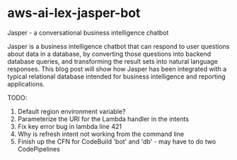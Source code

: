 # aws-ai-lex-jasper-bot
Jasper - a conversational business intelligence chatbot

Jasper is a business intelligence chatbot that can respond to user questions about data in a database, by converting those questions into backend database queries, and transforming the result sets into natural language responses.  This blog post will show how Jasper has been integrated with a typical relational database intended for business intelligence and reporting applications.

TODO: 
1. Default region environment variable?
2. Parameterize the URI for the Lambda handler in the intents
3. Fix key error bug in lambda line 421
4. Why is refresh intent not working from the command line
5. Finish up the CFN for CodeBuild 'bot' and 'db' - may have to do two CodePipelines


